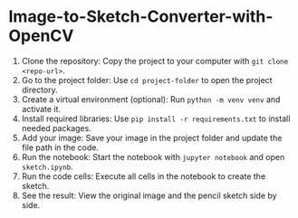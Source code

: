 # Image-to-Sketch-Converter-with-OpenCV
1. Clone the repository: Copy the project to your computer with `git clone <repo-url>`.  
2. Go to the project folder: Use `cd project-folder` to open the project directory.  
3. Create a virtual environment (optional): Run `python -m venv venv` and activate it.  
4. Install required libraries: Use `pip install -r requirements.txt` to install needed packages.  
5. Add your image: Save your image in the project folder and update the file path in the code.  
6. Run the notebook: Start the notebook with `jupyter notebook` and open `sketch.ipynb`.  
7. Run the code cells: Execute all cells in the notebook to create the sketch.  
8. See the result: View the original image and the pencil sketch side by side.  
